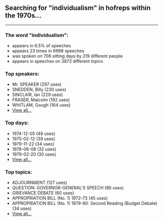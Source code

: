 
## Searching for "individualism" in hofreps within the 1970s...

----

### The word "individualism":

* appears in 6.5% of speeches
* appears 23 times in 6998 speeches
* was spoken on 706 sitting days by 219 different people
* appears in speeches on 3873 different topics

### Top speakers:

* Mr. SPEAKER (297 uses)
* SNEDDEN, Billy (230 uses)
* SINCLAIR, Ian (229 uses)
* FRASER, Malcolm (192 uses)
* WHITLAM, Gough (164 uses)
* [View all...](speakers.md)


### Top days:

* 1974-12-05 (48 uses)
* 1975-02-12 (39 uses)
* 1979-11-22 (34 uses)
* 1978-06-08 (32 uses)
* 1979-02-20 (30 uses)
* [View all...](days.md)


### Top topics:

* ADJOURNMENT (127 uses)
* QUESTION: GOVERNOR-GENERAL'S SPEECH (86 uses)
* GRIEVANCE DEBATE (60 uses)
* APPROPRIATION BILL (No. 1) 1972-73 (45 uses)
* APPROPRIATION BILL (No. 1) 1979-80: Second Reading (Budget Debate) (34 uses)
* [View all...](topics.md)
